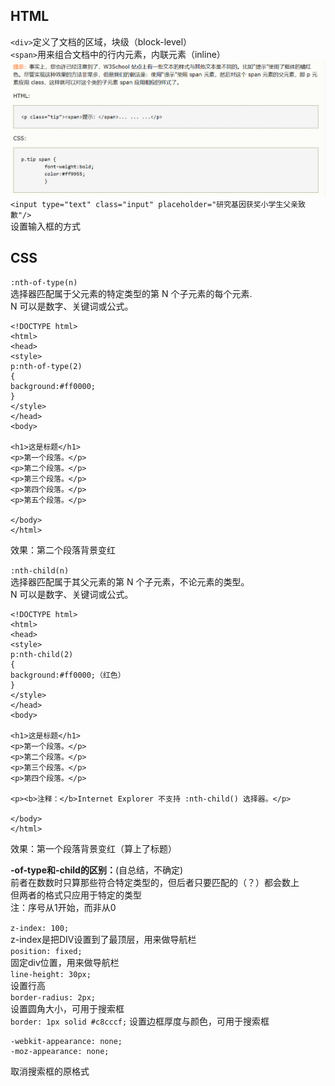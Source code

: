 ## HTML
`<div>`定义了文档的区域，块级（block-level）  
`<span>`用来组合文档中的行内元素，内联元素（inline）
![HTML&CSS1](pics/HTML&CSS1.png )
`<input type="text" class="input" placeholder="研究基因获奖小学生父亲致歉"/>`  
设置输入框的方式  

## CSS
`:nth-of-type(n)`   
选择器匹配属于父元素的特定类型的第 N 个子元素的每个元素.   
N 可以是数字、关键词或公式。
```
<!DOCTYPE html>
<html>
<head>
<style> 
p:nth-of-type(2)
{
background:#ff0000;
}
</style>
</head>
<body>

<h1>这是标题</h1>
<p>第一个段落。</p>
<p>第二个段落。</p>
<p>第三个段落。</p>
<p>第四个段落。</p>
<p>第五个段落。</p>

</body>
</html>
```
效果：第二个段落背景变红

`:nth-child(n)`   
选择器匹配属于其父元素的第 N 个子元素，不论元素的类型。  
N 可以是数字、关键词或公式。
```
<!DOCTYPE html>
<html>
<head>
<style> 
p:nth-child(2)
{
background:#ff0000;（红色）
}
</style>
</head>
<body>

<h1>这是标题</h1>
<p>第一个段落。</p>
<p>第二个段落。</p>
<p>第三个段落。</p>
<p>第四个段落。</p>

<p><b>注释：</b>Internet Explorer 不支持 :nth-child() 选择器。</p>

</body>
</html>
```
效果：第一个段落背景变红（算上了标题）


**-of-type和-child的区别：**(自总结，不确定)   
前者在数数时只算那些符合特定类型的，但后者只要匹配的（？）都会数上  
但两者的格式只应用于特定的类型  
注：序号从1开始，而非从0

`z-index: 100;`   
z-index是把DIV设置到了最顶层，用来做导航栏  
`position: fixed;`  
固定div位置，用来做导航栏  
`line-height: 30px;`  
设置行高  
`border-radius: 2px;`  
设置圆角大小，可用于搜索框  
`border: 1px solid #c8cccf;`
设置边框厚度与颜色，可用于搜索框  
```
-webkit-appearance: none;
-moz-appearance: none;
```
取消搜索框的原格式  
